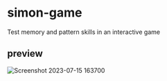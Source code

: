 # simon-game
Test memory and pattern skills in an interactive game

## preview
![Screenshot 2023-07-15 163700](https://github.com/alifsuryadi/simon-game/assets/119511703/eb8fb746-6d9b-43da-bb74-dde7184b40ae)
